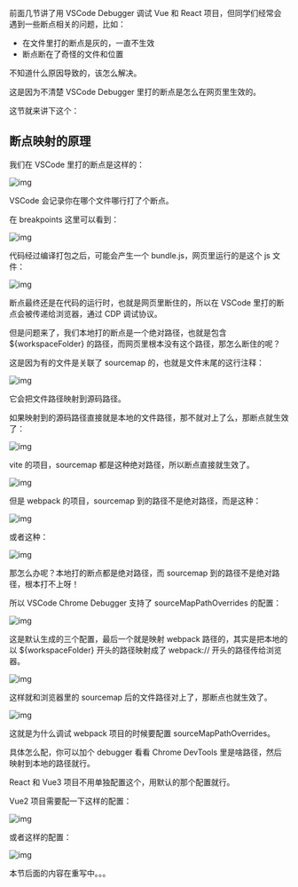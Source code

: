 前面几节讲了用 VSCode Debugger 调试 Vue 和 React 项目，但同学们经常会遇到一些断点相关的问题，比如：

- 在文件里打的断点是灰的，一直不生效
- 断点断在了奇怪的文件和位置

不知道什么原因导致的，该怎么解决。

这是因为不清楚 VSCode Debugger 里打的断点是怎么在网页里生效的。

这节就来讲下这个：

## 断点映射的原理

我们在 VSCode 里打的断点是这样的：

![img](https://p3-juejin.byteimg.com/tos-cn-i-k3u1fbpfcp/fbe857ce3e2146dca3287a2b12528fb7~tplv-k3u1fbpfcp-zoom-in-crop-mark:3024:0:0:0.awebp?)

VSCode 会记录你在哪个文件哪行打了个断点。

在 breakpoints 这里可以看到：

![img](https://p3-juejin.byteimg.com/tos-cn-i-k3u1fbpfcp/34941e3fd76b4c54b8d501094ee70f6a~tplv-k3u1fbpfcp-zoom-in-crop-mark:3024:0:0:0.awebp?)

代码经过编译打包之后，可能会产生一个 bundle.js，网页里运行的是这个 js 文件：

![img](https://p6-juejin.byteimg.com/tos-cn-i-k3u1fbpfcp/5ab8b204ccca407c81dd98e667ea9de9~tplv-k3u1fbpfcp-zoom-in-crop-mark:3024:0:0:0.awebp?)

断点最终还是在代码的运行时，也就是网页里断住的，所以在 VSCode 里打的断点会被传递给浏览器，通过 CDP 调试协议。

但是问题来了，我们本地打的断点是一个绝对路径，也就是包含 ${workspaceFolder} 的路径，而网页里根本没有这个路径，那怎么断住的呢？

这是因为有的文件是关联了 sourcemap 的，也就是文件末尾的这行注释：

![img](https://p6-juejin.byteimg.com/tos-cn-i-k3u1fbpfcp/932f8f81ee954ce3a83c6261b46f5c09~tplv-k3u1fbpfcp-zoom-in-crop-mark:3024:0:0:0.awebp?)

它会把文件路径映射到源码路径。

如果映射到的源码路径直接就是本地的文件路径，那不就对上了么，那断点就生效了：

![img](https://p3-juejin.byteimg.com/tos-cn-i-k3u1fbpfcp/18fa6721304d461dabf67c03cadd516b~tplv-k3u1fbpfcp-zoom-in-crop-mark:3024:0:0:0.awebp?)

vite 的项目，sourcemap 都是这种绝对路径，所以断点直接就生效了。

![img](https://p9-juejin.byteimg.com/tos-cn-i-k3u1fbpfcp/4fbec9c7d95e4ebfaf52bb729e3eddde~tplv-k3u1fbpfcp-zoom-in-crop-mark:3024:0:0:0.awebp?)

但是 webpack 的项目，sourcemap 到的路径不是绝对路径，而是这种：

![img](https://p6-juejin.byteimg.com/tos-cn-i-k3u1fbpfcp/928ac6f5fe964bccabf5268a054ef32b~tplv-k3u1fbpfcp-zoom-in-crop-mark:3024:0:0:0.awebp?)

或者这种：

![img](https://p1-juejin.byteimg.com/tos-cn-i-k3u1fbpfcp/d0fc212ec7b74fb6b4ee20ca3c577adf~tplv-k3u1fbpfcp-zoom-in-crop-mark:3024:0:0:0.awebp?)

那怎么办呢？本地打的断点都是绝对路径，而 sourcemap 到的路径不是绝对路径，根本打不上呀！

所以 VSCode Chrome Debugger 支持了 sourceMapPathOverrides 的配置：

![img](https://p1-juejin.byteimg.com/tos-cn-i-k3u1fbpfcp/ff04072088d448bab925b4c76ccd5aab~tplv-k3u1fbpfcp-zoom-in-crop-mark:3024:0:0:0.awebp?)

这是默认生成的三个配置，最后一个就是映射 webpack 路径的，其实是把本地的以 ${workspaceFolder} 开头的路径映射成了 webpack:// 开头的路径传给浏览器。

![img](https://p3-juejin.byteimg.com/tos-cn-i-k3u1fbpfcp/3b1882c4f37046b0b383f72eae601916~tplv-k3u1fbpfcp-zoom-in-crop-mark:3024:0:0:0.awebp?)

这样就和浏览器里的 sourcemap 后的文件路径对上了，那断点也就生效了。

![img](https://p6-juejin.byteimg.com/tos-cn-i-k3u1fbpfcp/61e3fe4e6f654caa97fd4b80cca4fe57~tplv-k3u1fbpfcp-zoom-in-crop-mark:3024:0:0:0.awebp?)

这就是为什么调试 webpack 项目的时候要配置 sourceMapPathOverrides。

具体怎么配，你可以加个 debugger 看看 Chrome DevTools 里是啥路径，然后映射到本地的路径就行。

React 和 Vue3 项目不用单独配置这个，用默认的那个配置就行。

Vue2 项目需要配一下这样的配置：

![img](https://p3-juejin.byteimg.com/tos-cn-i-k3u1fbpfcp/4aaaa12f89f74f73ab7dcc0383371669~tplv-k3u1fbpfcp-zoom-in-crop-mark:3024:0:0:0.awebp?)

或者这样的配置：

![img](https://p3-juejin.byteimg.com/tos-cn-i-k3u1fbpfcp/aa4fa01d110e4cbfa0cc75036a7e985d~tplv-k3u1fbpfcp-zoom-in-crop-mark:3024:0:0:0.awebp?)

本节后面的内容在重写中。。。